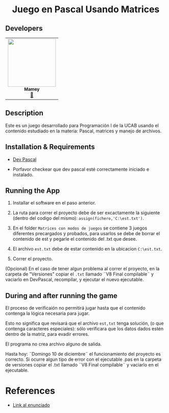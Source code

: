 <p align="center">
  <h1 align="center"/>Juego en Pascal Usando Matrices</h1>
</p>

## Developers
<table align="center">
<tbody>
<tr>
<td align="center"><a href="https://github.com/ImMamey" rel="nofollow"><img src="https://avatars.githubusercontent.com/u/32584037?v=4" width="150px;" alt="" style="max-width:100%;"><br><sub><b>Mamey</b></sub></a><br><a href="https://github.com/ImMamey/Snake/commits?author=ImMamey" title="Commits"><g-emoji class="g-emoji" alias="book" fallback-src="https://github.githubassets.com/images/icons/emoji/unicode/1f4d6.png">📖</g-emoji></a></td>
</tr>
</tbody>
</table>

## Description
 Este es un juego desarrollado para Programación I de la UCAB usando el contenido estudiado en la materia: Pascal, matrices y manejo de archivos.


## Installation & Requirements
* [Dev Pascal](https://www.bloodshed.net/Dev-Pascal)

* Porfavor checkear que dev pascal esté correctamente iniciado e instalado.

## Running the App
1. Installar el software en el paso anterior.

2. La ruta para correr el proyecto debe de ser excactamente la siguiente (dentro del codigo del mismo):
`assign(fichero,'C:\est.txt')`.

3. En el folder `Matrices con modos de juegos` se contiene 3 juegos diferentes precargados y probados, para usarlos se debe de borrar el contenido de est y pegarle el contenido del .txt que desee.

4. El archivo `est.txt` debe de estar contenido en la ubicacion `C:\est.txt`.

5. Correr el proyecto.

(Opcional) En el caso de tener algun problema al correr el proyecto, en la carpeta de "Versiones" copiar el `.txt` llamado ¨V8 Final compilable¨ y vaciarlo en DevPascal, recompilar, y ejecutar el nuevo ejecutable.

## During and after running the game
El proceso de verificaión no permitirá jugar hasta que el contenido contenga la lógica necesaria para jugar.

Esto no significa que revisará que el archivo `est,txt` tenga solución, (o que contenga caracteres especiales): sólo verificara que los datos dados estén dentro de la matriz, para evadir errores.

El programa no crea archivo alguno de salida.

Hasta hoy: ¨Domingo 10 de diciembre¨ el funcionamiento del proyecto es correcto. Si ocurre algun tipo de error con el ejecutable .pas
en la carpeta de versiones copiar el .txt llamado ¨V8 Final compilable¨ y vaciarlo en el ejecutable.



# References
* [Link al enunciado]()

